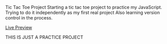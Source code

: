 Tic Tac Toe Project
  Starting a tic tac toe project to practice my JavaScript. Trying to do it independently as my first real project
Also learning version control in the process.

[Live Preview](https://ghost-writer-2.github.io/Tic-tac-toe-project/)


THIS IS JUST A PRACTICE PROJECT

